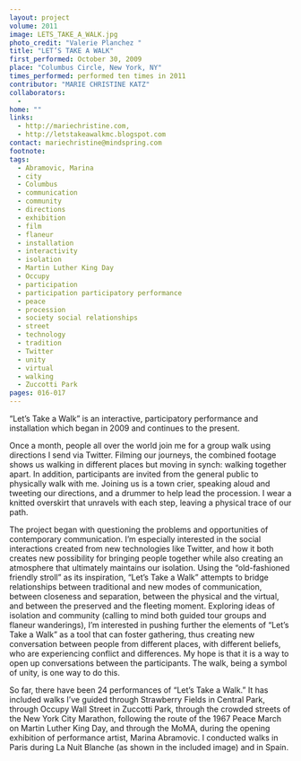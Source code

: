 ```yaml
---
layout: project
volume: 2011
image: LETS_TAKE_A_WALK.jpg
photo_credit: "Valerie Planchez "
title: "LET’S TAKE A WALK"
first_performed: October 30, 2009
place: "Columbus Circle, New York, NY"
times_performed: performed ten times in 2011
contributor: "MARIE CHRISTINE KATZ"
collaborators: 
  - 
home: ""
links: 
  - http://mariechristine.com,
  - http://letstakeawalkmc.blogspot.com
contact: mariechristine@mindspring.com
footnote: 
tags: 
  - Abramovic, Marina
  - city
  - Columbus
  - communication
  - community
  - directions
  - exhibition
  - film
  - flaneur
  - installation
  - interactivity
  - isolation
  - Martin Luther King Day
  - Occupy
  - participation
  - participation participatory performance
  - peace
  - procession
  - society social relationships
  - street
  - technology
  - tradition
  - Twitter
  - unity
  - virtual
  - walking
  - Zuccotti Park
pages: 016-017
---
```


“Let’s Take a Walk” is an interactive, participatory performance and installation which began in 2009 and continues to the present.

Once a month, people all over the world join me for a group walk using directions I send via Twitter. Filming our journeys, the combined footage shows us walking in different places but moving in synch: walking together apart. In addition, participants are invited from the general public to physically walk with me. Joining us is a town crier, speaking aloud and tweeting our directions, and a drummer to help lead the procession. I wear a knitted overskirt that unravels with each step, leaving a physical trace of our path. 

The project began with questioning the problems and opportunities of contemporary communication. I’m especially interested in the social interactions created from new technologies like Twitter, and how it both creates new possibility for bringing people together while also creating an atmosphere that ultimately maintains our isolation. Using the “old-fashioned friendly stroll” as its inspiration, “Let’s Take a Walk” attempts to bridge relationships between traditional and new modes of communication, between closeness and separation, between the physical and the virtual, and between the preserved and the fleeting moment. Exploring ideas of isolation and community (calling to mind both guided tour groups and flaneur wanderings), I’m interested in pushing further the elements of “Let’s Take a Walk” as a tool that can foster gathering, thus creating new conversation between people from different places, with different beliefs, who are experiencing conflict and differences. My hope is that it is a way to open up conversations between the participants. The walk, being a symbol of unity, is one way to do this. 

So far, there have been 24 performances of “Let’s Take a Walk.” It has included walks I’ve guided through Strawberry Fields in Central Park, through Occupy Wall Street in Zuccotti Park, through the crowded streets of the New York City Marathon, following the route of the 1967 Peace March on Martin Luther King Day, and through the MoMA, during the opening exhibition of performance artist, Marina Abramovic. I conducted walks in Paris during La Nuit Blanche (as shown in the included image) and in Spain. 
